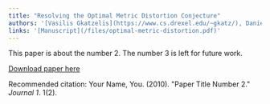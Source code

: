 ```yaml
---
title: "Resolving the Optimal Metric Distortion Conjecture"
authors: '[Vasilis Gkatzelis](https://www.cs.drexel.edu/~gkatz/), Daniel Halpern, and [Nisarg Shah](http://www.cs.toronto.edu/~nisarg/index.html)'
links: '[Manuscript](/files/optimal-metric-distortion.pdf)'
---
```

This paper is about the number 2. The number 3 is left for future work.

[Download paper here](http://academicpages.github.io/files/paper2.pdf)

Recommended citation: Your Name, You. (2010). "Paper Title Number 2." <i>Journal 1</i>. 1(2).
